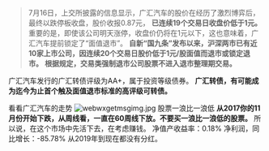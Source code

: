 > 7月16日，上交所披露的信息显示，广汇汽车的股价在经历了激烈博弈后，最终以跌停板收盘，股价收报0.87元， **已连续19个交易日收盘价低于1元。** 重要的是，即使该公司明天涨停，收盘价仍将在1元以下，这也意味着，广汇汽车提前锁定了“面值退市”。
 **自新“国九条”发布以来，沪深两市已有近10家上市公司，因连续20个交易日股价低于1元/股面值而退市或锁定退市。** 
 **根据规定，交易类强制退市公司股票不进入退市整理期交易。** 

广汇汽车发行的广汇转债评级为AA+，属于投资等级债券。 **广汇转债，有可能成为迄今为止首个触及面值退市标准的高评级可转债。** 

看看广汇汽车的走势
![webwxgetmsgimg.jpg](https://s2.loli.net/2024/07/17/EJpSF8WnUhZCVf2.jpg)
股票一浪比一浪低
 **从2017你的11月份开始下跌，从周线看，一直在60周线下放。不要买一浪比一浪低的股票。** 
所以说，在这个市场中先活下去，在考虑赚钱。
净值产收益率：0.18%
净利润，同比增长：-85.78%
从2019年到现在都没有分红。
